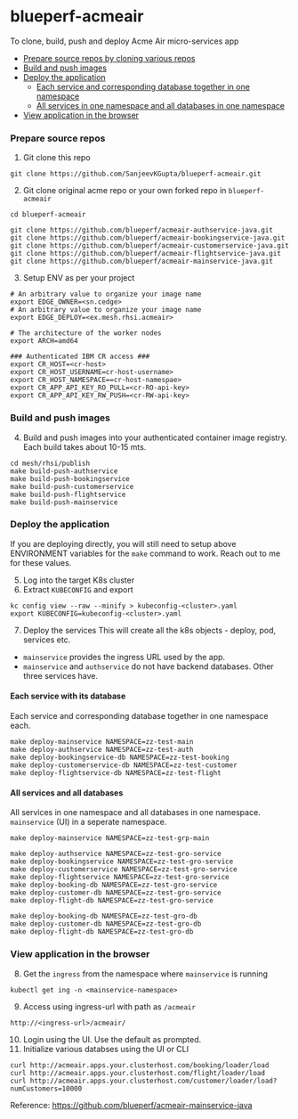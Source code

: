 # blueperf-acmeair

To clone, build, push and deploy Acme Air micro-services app

- [Prepare source repos by cloning various repos](#prepare-source-repos)
- [Build and push images](#build-and-push-images)
- [Deploy the application](#deploy-the-application)
  - [Each service and corresponding database together in one namespace](#each-service-with-its-database)
  - [All services in one namespace and all databases in one namespace](#all-services-and-all-databases)   
- [View application in the browser](#view-application-in-the-browser)
### Prepare source repos
1. Git clone this repo
```
git clone https://github.com/SanjeevKGupta/blueperf-acmeair.git
```
2. Git clone original acme repo or your own forked repo in `blueperf-acmeair`
```
cd blueperf-acmeair

git clone https://github.com/blueperf/acmeair-authservice-java.git
git clone https://github.com/blueperf/acmeair-bookingservice-java.git
git clone https://github.com/blueperf/acmeair-customerservice-java.git
git clone https://github.com/blueperf/acmeair-flightservice-java.git
git clone https://github.com/blueperf/acmeair-mainservice-java.git
```
3. Setup ENV as per your project
```
# An arbitrary value to organize your image name
export EDGE_OWNER=<sn.cedge>
# An arbitrary value to organize your image name
export EDGE_DEPLOY=<ex.mesh.rhsi.acmeair>

# The architecture of the worker nodes
export ARCH=amd64

### Authenticated IBM CR access ###
export CR_HOST=<cr-host>
export CR_HOST_USERNAME=cr-host-username>
export CR_HOST_NAMESPACE==cr-host-namespae>
export CR_APP_API_KEY_RO_PULL=<cr-RO-api-key>
export CR_APP_API_KEY_RW_PUSH=<cr-RW-api-key>
```
### Build and push images
4. Build and push images into your authenticated container image registry. Each build takes about 10-15 mts. 
```
cd mesh/rhsi/publish
make build-push-authservice
make build-push-bookingservice
make build-push-customerservice
make build-push-flightservice
make build-push-mainservice
```
### Deploy the application
If you are deploying directly, you will still need to setup above ENVIRONMENT variables for the `make` command to work. Reach out to me for these values.

5. Log into the target K8s cluster
6. Extract `KUBECONFIG` and export
```
kc config view --raw --minify > kubeconfig-<cluster>.yaml
export KUBECONFIG=kubeconfig-<cluster>.yaml
```
7. Deploy the services
This will create all the k8s objects - deploy, pod, services etc.
- `mainservice` provides the ingress URL used by the app.
- `mainservice` and `authservice` do not have backend databases. Other three services have.

#### Each service with its database
Each service and corresponding database together in one namespace each.
```
make deploy-mainservice NAMESPACE=zz-test-main
make deploy-authservice NAMESPACE=zz-test-auth
make deploy-bookingservice-db NAMESPACE=zz-test-booking
make deploy-customerservice-db NAMESPACE=zz-test-customer
make deploy-flightservice-db NAMESPACE=zz-test-flight
```
#### All services and all databases
All services in one namespace and all databases in one namespace. `mainservice` (UI) in a seperate namespace.
```
make deploy-mainservice NAMESPACE=zz-test-grp-main

make deploy-authservice NAMESPACE=zz-test-gro-service
make deploy-bookingservice NAMESPACE=zz-test-gro-service
make deploy-customerservice NAMESPACE=zz-test-gro-service
make deploy-flightservice NAMESPACE=zz-test-gro-service
make deploy-booking-db NAMESPACE=zz-test-gro-service
make deploy-customer-db NAMESPACE=zz-test-gro-service
make deploy-flight-db NAMESPACE=zz-test-gro-service

make deploy-booking-db NAMESPACE=zz-test-gro-db
make deploy-customer-db NAMESPACE=zz-test-gro-db
make deploy-flight-db NAMESPACE=zz-test-gro-db
```
### View application in the browser
8. Get the `ingress` from the namespace where `mainservice` is running 
```
kubectl get ing -n <mainservice-namespace>
```
9. Access using ingress-url with path as `/acmeair`
```
http://<ingress-url>/acmeair/
```
10. Login using the UI. Use the default as prompted.
11. Initialize various databses using the UI or CLI
```
curl http://acmeair.apps.your.clusterhost.com/booking/loader/load
curl http://acmeair.apps.your.clusterhost.com/flight/loader/load
curl http://acmeair.apps.your.clusterhost.com/customer/loader/load?numCustomers=10000
```
Reference: https://github.com/blueperf/acmeair-mainservice-java



